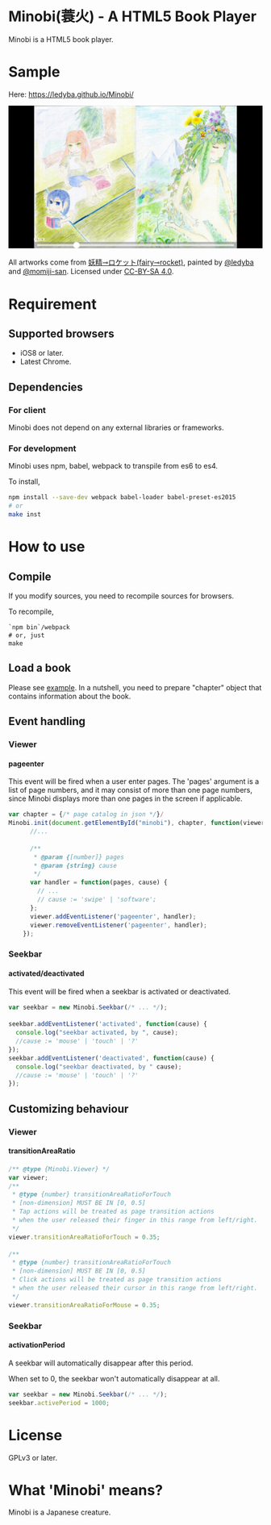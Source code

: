# Minobi(蓑火) - A HTML5 Book Player

 Minobi is a HTML5 book player.

# Sample

Here: https://ledyba.github.io/Minobi/

[![screenshot](sample.jpg)](https://ledyba.github.io/Minobi/)

All artworks come from [妖精⊸ロケット(fairy⊸rocket)](https://hexe.net/), painted by [@ledyba](https://github.com/ledyba) and [@momiji-san](https://github.com/momiji-san). Licensed under [CC-BY-SA 4.0](https://creativecommons.org/licenses/by-sa/4.0/deed).

# Requirement

## Supported browsers
 - iOS8 or later.
 - Latest Chrome.

## Dependencies

### For client
 Minobi does not depend on any external libraries or frameworks.

### For development

 Minobi uses npm, babel, webpack to transpile from es6 to es4.

 To install,

```sh
npm install --save-dev webpack babel-loader babel-preset-es2015
# or
make inst
```

# How to use

## Compile

 If you modify sources, you need to recompile sources for browsers.

 To recompile,

```
`npm bin`/webpack
# or, just
make
```

## Load a book

Please see [example](https://github.com/ledyba/Minobi/blob/master/index.html). In a nutshell, you need to prepare "chapter" object that contains information about the book.

## Event handling

### Viewer

#### pageenter

This event will be fired when a user enter pages. The 'pages' argument is a list of page numbers, and it may consist of more than one page numbers, since Minobi displays more than one pages in the screen if applicable.

```js
var chapter = {/* page catalog in json */}/
Minobi.init(document.getElementById("minobi"), chapter, function(viewer) {
      //...

      /**
       * @param {[number]} pages
       * @param {string} cause
       */
      var handler = function(pages, cause) {
        // ...
        // cause := 'swipe' | 'software';
      };
      viewer.addEventListener('pageenter', handler);
      viewer.removeEventListener('pageenter', handler);
    });
```

### Seekbar

#### activated/deactivated

This event will be fired when a seekbar is activated or deactivated.

```js
var seekbar = new Minobi.Seekbar(/* ... */);

seekbar.addEventListener('activated', function(cause) {
  console.log("seekbar activated, by ", cause);
  //cause := 'mouse' | 'touch' | '?'
});
seekbar.addEventListener('deactivated', function(cause) {
  console.log("seekbar deactivated, by " cause);
  //cause := 'mouse' | 'touch' | '?'
});
```

## Customizing behaviour

### Viewer

#### transitionAreaRatio

```js
/** @type {Minobi.Viewer} */
var viewer;
/**
 * @type {number} transitionAreaRatioForTouch
 * [non-dimension] MUST BE IN [0, 0.5]
 * Tap actions will be treated as page transition actions
 * when the user released their finger in this range from left/right.
 */
viewer.transitionAreaRatioForTouch = 0.35;

/**
 * @type {number} transitionAreaRatioForTouch
 * [non-dimension] MUST BE IN [0, 0.5]
 * Click actions will be treated as page transition actions
 * when the user released their cursor in this range from left/right.
 */
viewer.transitionAreaRatioForMouse = 0.35;

```


### Seekbar

#### activationPeriod

A seekbar will automatically disappear after this period.

When set to 0, the seekbar won't automatically disappear at all.

```js
var seekbar = new Minobi.Seekbar(/* ... */);
seekbar.activePeriod = 1000;
```

# License

GPLv3 or later.

# What 'Minobi' means?

Minobi is a Japanese creature.
